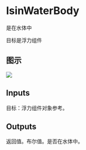 # IsinWaterBody

是在水体中

目标是浮力组件

## 图示

![]($-20221218-18122022.png)

## Inputs

目标：浮力组件对象参考。 

## Outputs

返回值。布尔值。是否在水体中。
